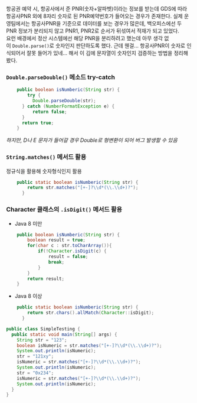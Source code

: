 

항공권 예약 시, 항공사에서 준 PNR(숫자+알파벳)이라는 정보를 받는데 GDS에 따라 항공사PNR 외에 8자리 숫자로 된 PNR예약번호가 들어오는 경우가 존재한다. 실제 운영팀에서는 항공사PNR을 기준으로 데이터를 보는 경우가 많은데, 백오피스에선 두 PNR 정보가 분리되지 않고 PNR1, PNR2로 순서가 뒤섞여서 적재가 되고 있었다.  
요런 배경에서 정산 시스템에선 해당 PNR을 분리하려고 했는데 아무 생각 없이 `Double.parse()`로 숫자인지 판단하도록 했다. 근데 웬걸... 항공사PNR이 숫자로 인식되어서 잘못 들어가 있네... 해서 이 김에 문자열이 숫자인지 검증하는 방법을 정리해봤다.

### `Double.parseDouble()` 메소드 try-catch

```java
    public boolean isNumberic(String str) {
    	try {
    	  Double.parseDouble(str);
      } catch (NumberFormatException e) {
    	  return false;
      }
      return true;
    }
```

_하지만, D나 E 문자가 들어갈 경우 Double로 형변환이 되어 버그 발생할 수 있음_

### `String.matches()` 메서드 활용

정규식을 활용해 숫자형식인지 활용

```java
    public static boolean isNumberic(String str) {
        return str.matches("[+-]?\\d*(\\.\\d+)?");
      }
```

### Character 클래스의 `.isDigit()` 메서드 활용

- Java 8 미만  
    

```java
    public boolean isNumberic(String str) {
    	boolean result = true;
    	for(char c : str.toCharArray()){
    		if(!Character.isDigit(c) {
    			result = false;
    			break;
    		}
    	}
    	return result;
    }
```

- Java 8 이상  







```java
    public static boolean isNumberic(String str) {
        return str.chars().allMatch(Character::isDigit);
      }
```


```java
public class SimpleTesting {
  public static void main(String[] args) {
    String str = "123";
    boolean isNumeric = str.matches("[+-]?\\d*(\\.\\d+)?");
    System.out.println(isNumeric);
    str = "121xy";
    isNumeric = str.matches("[+-]?\\d*(\\.\\d+)?");
    System.out.println(isNumeric);
    str = "0x234";
    isNumeric = str.matches("[+-]?\\d*(\\.\\d+)?");
    System.out.println(isNumeric);
  }
}
```